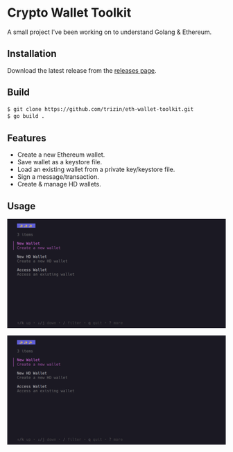 # Crypto Wallet Toolkit

A small project I've been working on to understand Golang & Ethereum.

## Installation

Download the latest release from the [releases page](https://github.com/trizin/eth-wallet-toolkit/releases). 

## Build

```bash
$ git clone https://github.com/trizin/eth-wallet-toolkit.git
$ go build .
```

## Features

- Create a new Ethereum wallet.
- Save wallet as a keystore file.
- Load an existing wallet from a private key/keystore file.
- Sign a message/transaction.
- Create & manage HD wallets.

## Usage

![gif](.github/img/part1.gif)


![gif](.github/img/part2.gif)
